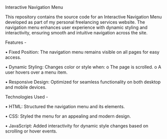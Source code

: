 Interactive Navigation Menu

This repository contains the source code for an Interactive Navigation Menu developed as part of my personal freelancing services website. The navigation menu enhances user experience with dynamic styling and interactivity, ensuring smooth and intuitive navigation across the site.

Features -

•	Fixed Position: The navigation menu remains visible on all pages for easy access.

•	Dynamic Styling: Changes color or style when:
o	The page is scrolled.
o	A user hovers over a menu item.

•	Responsive Design: Optimized for seamless functionality on both desktop and mobile devices.


Technologies Used -

•	HTML: Structured the navigation menu and its elements.

•	CSS: Styled the menu for an appealing and modern design.

•	JavaScript: Added interactivity for dynamic style changes based on scrolling or hover events.


